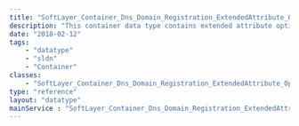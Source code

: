 ```yaml
---
title: "SoftLayer_Container_Dns_Domain_Registration_ExtendedAttribute_Option"
description: "This container data type contains extended attribute options information for a domain of country code TLD. "
date: "2018-02-12"
tags:
    - "datatype"
    - "sldn"
    - "Container"
classes:
    - "SoftLayer_Container_Dns_Domain_Registration_ExtendedAttribute_Option"
type: "reference"
layout: "datatype"
mainService : "SoftLayer_Container_Dns_Domain_Registration_ExtendedAttribute_Option"
---
```

